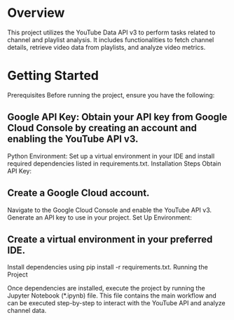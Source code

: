 # Overview
This project utilizes the YouTube Data API v3 to perform tasks related to channel and playlist analysis. It includes functionalities to fetch channel details, retrieve video data from playlists, and analyze video metrics.

# Getting Started
Prerequisites
Before running the project, ensure you have the following:

## Google API Key: Obtain your API key from Google Cloud Console by creating an account and enabling the YouTube API v3.
Python Environment: Set up a virtual environment in your IDE and install required dependencies listed in requirements.txt.
Installation Steps
Obtain API Key:

## Create a Google Cloud account.
Navigate to the Google Cloud Console and enable the YouTube API v3.
Generate an API key to use in your project.
Set Up Environment:

## Create a virtual environment in your preferred IDE.
Install dependencies using pip install -r requirements.txt.
Running the Project

Once dependencies are installed, execute the project by running the Jupyter Notebook (*.ipynb) file. This file contains the main workflow and can be executed step-by-step to interact with the YouTube API and analyze channel data.

